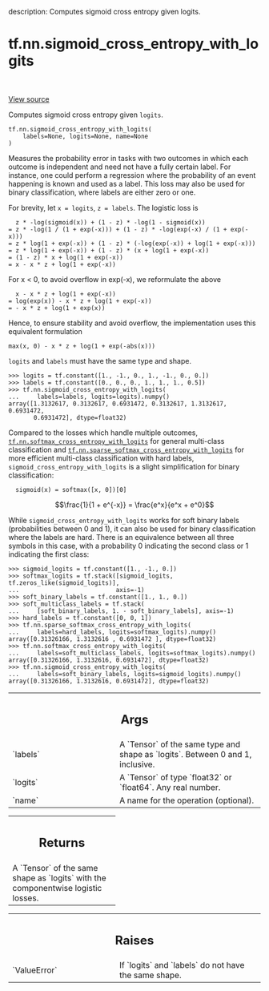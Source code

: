 description: Computes sigmoid cross entropy given logits.

<div itemscope itemtype="http://developers.google.com/ReferenceObject">
<meta itemprop="name" content="tf.nn.sigmoid_cross_entropy_with_logits" />
<meta itemprop="path" content="Stable" />
</div>

# tf.nn.sigmoid_cross_entropy_with_logits

<!-- Insert buttons and diff -->

<table class="tfo-notebook-buttons tfo-api nocontent" align="left">

</table>

<a target="_blank" href="/code/stable/tensorflow/python/ops/nn_impl.py">View source</a>



Computes sigmoid cross entropy given `logits`.

<pre class="devsite-click-to-copy prettyprint lang-py tfo-signature-link">
<code>tf.nn.sigmoid_cross_entropy_with_logits(
    labels=None, logits=None, name=None
)
</code></pre>



<!-- Placeholder for "Used in" -->

Measures the probability error in tasks with two outcomes in which each
outcome is independent and need not have a fully certain label. For instance,
one could perform a regression where the probability of an event happening is
known and used as a label. This loss may also be used for binary
classification, where labels are either zero or one.

For brevity, let `x = logits`, `z = labels`.  The logistic loss is

      z * -log(sigmoid(x)) + (1 - z) * -log(1 - sigmoid(x))
    = z * -log(1 / (1 + exp(-x))) + (1 - z) * -log(exp(-x) / (1 + exp(-x)))
    = z * log(1 + exp(-x)) + (1 - z) * (-log(exp(-x)) + log(1 + exp(-x)))
    = z * log(1 + exp(-x)) + (1 - z) * (x + log(1 + exp(-x))
    = (1 - z) * x + log(1 + exp(-x))
    = x - x * z + log(1 + exp(-x))

For x < 0, to avoid overflow in exp(-x), we reformulate the above

      x - x * z + log(1 + exp(-x))
    = log(exp(x)) - x * z + log(1 + exp(-x))
    = - x * z + log(1 + exp(x))

Hence, to ensure stability and avoid overflow, the implementation uses this
equivalent formulation

    max(x, 0) - x * z + log(1 + exp(-abs(x)))

`logits` and `labels` must have the same type and shape.

```
>>> logits = tf.constant([1., -1., 0., 1., -1., 0., 0.])
>>> labels = tf.constant([0., 0., 0., 1., 1., 1., 0.5])
>>> tf.nn.sigmoid_cross_entropy_with_logits(
...     labels=labels, logits=logits).numpy()
array([1.3132617, 0.3132617, 0.6931472, 0.3132617, 1.3132617, 0.6931472,
       0.6931472], dtype=float32)
```

Compared to the losses which handle multiple outcomes,
<a href="../../tf/nn/softmax_cross_entropy_with_logits.md"><code>tf.nn.softmax_cross_entropy_with_logits</code></a> for general multi-class
classification and <a href="../../tf/nn/sparse_softmax_cross_entropy_with_logits.md"><code>tf.nn.sparse_softmax_cross_entropy_with_logits</code></a> for more
efficient multi-class classification with hard labels,
`sigmoid_cross_entropy_with_logits` is a slight simplification for binary
classification:

      sigmoid(x) = softmax([x, 0])[0]

$$\frac{1}{1 + e^{-x}} = \frac{e^x}{e^x + e^0}$$

While `sigmoid_cross_entropy_with_logits` works for soft binary labels
(probabilities between 0 and 1), it can also be used for binary classification
where the labels are hard. There is an equivalence between all three symbols
in this case, with a probability 0 indicating the second class or 1 indicating
the first class:

```
>>> sigmoid_logits = tf.constant([1., -1., 0.])
>>> softmax_logits = tf.stack([sigmoid_logits, tf.zeros_like(sigmoid_logits)],
...                           axis=-1)
>>> soft_binary_labels = tf.constant([1., 1., 0.])
>>> soft_multiclass_labels = tf.stack(
...     [soft_binary_labels, 1. - soft_binary_labels], axis=-1)
>>> hard_labels = tf.constant([0, 0, 1])
>>> tf.nn.sparse_softmax_cross_entropy_with_logits(
...     labels=hard_labels, logits=softmax_logits).numpy()
array([0.31326166, 1.3132616 , 0.6931472 ], dtype=float32)
>>> tf.nn.softmax_cross_entropy_with_logits(
...     labels=soft_multiclass_labels, logits=softmax_logits).numpy()
array([0.31326166, 1.3132616, 0.6931472], dtype=float32)
>>> tf.nn.sigmoid_cross_entropy_with_logits(
...     labels=soft_binary_labels, logits=sigmoid_logits).numpy()
array([0.31326166, 1.3132616, 0.6931472], dtype=float32)
```

<!-- Tabular view -->
 <table class="responsive fixed orange">
<colgroup><col width="214px"><col></colgroup>
<tr><th colspan="2"><h2 class="add-link">Args</h2></th></tr>

<tr>
<td>
`labels`
</td>
<td>
A `Tensor` of the same type and shape as `logits`. Between 0 and 1,
inclusive.
</td>
</tr><tr>
<td>
`logits`
</td>
<td>
A `Tensor` of type `float32` or `float64`. Any real number.
</td>
</tr><tr>
<td>
`name`
</td>
<td>
A name for the operation (optional).
</td>
</tr>
</table>



<!-- Tabular view -->
 <table class="responsive fixed orange">
<colgroup><col width="214px"><col></colgroup>
<tr><th colspan="2"><h2 class="add-link">Returns</h2></th></tr>
<tr class="alt">
<td colspan="2">
A `Tensor` of the same shape as `logits` with the componentwise
logistic losses.
</td>
</tr>

</table>



<!-- Tabular view -->
 <table class="responsive fixed orange">
<colgroup><col width="214px"><col></colgroup>
<tr><th colspan="2"><h2 class="add-link">Raises</h2></th></tr>

<tr>
<td>
`ValueError`
</td>
<td>
If `logits` and `labels` do not have the same shape.
</td>
</tr>
</table>

